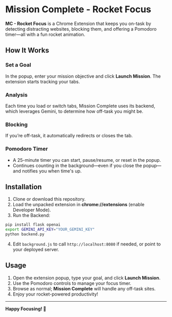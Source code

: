 # Mission Complete - Rocket Focus

**MC - Rocket Focus** is a Chrome Extension that keeps you on-task by detecting distracting websites, blocking them, and offering a Pomodoro timer—all with a fun rocket animation.

## How It Works

### **Set a Goal**
In the popup, enter your mission objective and click **Launch Mission**. The extension starts tracking your tabs.

### **Analysis**
Each time you load or switch tabs, Mission Complete uses its backend, which leverages Gemini, to determine how off-task you might be.

### **Blocking**
If you’re off-task, it automatically redirects or closes the tab.

### **Pomodoro Timer**
- A 25-minute timer you can start, pause/resume, or reset in the popup.
- Continues counting in the background—even if you close the popup—and notifies you when time's up.

## Installation

1. Clone or download this repository.
2. Load the unpacked extension in **chrome://extensions** (enable Developer Mode).
3. Run the Backend:

```bash
pip install flask openai
export GEMINI_API_KEY="YOUR_GEMINI_KEY"
python backend.py
```

4. Edit `background.js` to call `http://localhost:8080` if needed, or point to your deployed server.

## Usage

1. Open the extension popup, type your goal, and click **Launch Mission**.
2. Use the Pomodoro controls to manage your focus timer.
3. Browse as normal; **Mission Complete** will handle any off-task sites.
4. Enjoy your rocket-powered productivity!

---
**Happy Focusing! 🚀**
